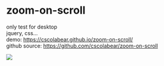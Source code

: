 # zoom-on-scroll

only test for desktop<br>
jquery, css...<br>
demo: <a href="https://cscolabear.github.io/zoom-on-scroll/">https://cscolabear.github.io/zoom-on-scroll/</a><br>
github source: <a href="https://github.com/cscolabear/zoom-on-scroll" target="_blank">https://github.com/cscolabear/zoom-on-scroll</a>

![](https://user-images.githubusercontent.com/4863629/78650411-772b4f80-78f1-11ea-9211-8da9e26e2f25.png)

